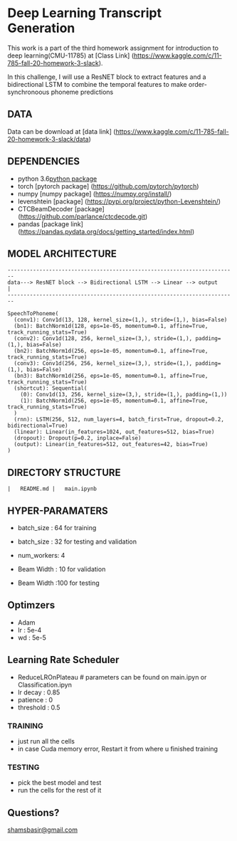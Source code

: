 # Deep Learning Transcript Generation

This work is a part of the third homework assignment for introduction to deep learning(CMU-11785) at [Class Link] (https://www.kaggle.com/c/11-785-fall-20-homework-3-slack). 

In this challenge, I will use a ResNET block to extract features and a bidirectional LSTM to combine the temporal features to make order-synchronoous phoneme predictions


## DATA 
Data can be download at [data link] (https://www.kaggle.com/c/11-785-fall-20-homework-3-slack/data)


## DEPENDENCIES

* python 3.6[python package](https://www.python.org/downloads/)
* torch [pytorch package] (https://github.com/pytorch/pytorch)
* numpy [numpy package] (https://numpy.org/install/)
* levenshtein [package] (https://pypi.org/project/python-Levenshtein/) 
* CTCBeamDecoder [package] (https://github.com/parlance/ctcdecode.git)
* pandas    [package link] (https://pandas.pydata.org/docs/getting_started/index.html)


## MODEL ARCHITECTURE
```
------------------------------------------------------------------------
data---> ResNET block --> Bidirectional LSTM --> Linear --> output	  |
------------------------------------------------------------------------

SpeechToPhoneme(
  (conv1): Conv1d(13, 128, kernel_size=(1,), stride=(1,), bias=False)
  (bn1): BatchNorm1d(128, eps=1e-05, momentum=0.1, affine=True, track_running_stats=True)
  (conv2): Conv1d(128, 256, kernel_size=(3,), stride=(1,), padding=(1,), bias=False)
  (bn2): BatchNorm1d(256, eps=1e-05, momentum=0.1, affine=True, track_running_stats=True)
  (conv3): Conv1d(256, 256, kernel_size=(3,), stride=(1,), padding=(1,), bias=False)
  (bn3): BatchNorm1d(256, eps=1e-05, momentum=0.1, affine=True, track_running_stats=True)
  (shortcut): Sequential(
    (0): Conv1d(13, 256, kernel_size=(3,), stride=(1,), padding=(1,))
    (1): BatchNorm1d(256, eps=1e-05, momentum=0.1, affine=True, track_running_stats=True)
  )
  (rnn): LSTM(256, 512, num_layers=4, batch_first=True, dropout=0.2, bidirectional=True)
  (linear): Linear(in_features=1024, out_features=512, bias=True)
  (dropout): Dropout(p=0.2, inplace=False)
  (output): Linear(in_features=512, out_features=42, bias=True)
)
```

## DIRECTORY STRUCTURE
``
|   README.md
|   main.ipynb 
``

## HYPER-PARAMATERS 

* batch_size : 64 for training
* batch_size : 32 for testing and validation 
* num_workers: 4


* Beam Width : 10 for validation
* Beam Width :100 for testing

 
## Optimzers

* Adam 
* lr 	     : 5e-4
* wd 	     : 5e-5


## Learning Rate Scheduler 

* ReduceLROnPlateau   # parameters can be found on main.ipyn or Classification.ipyn
* lr decay   : 0.85
* patience   : 0
* threshold  : 0.5


### TRAINING
* just run all the cells 
* in case Cuda memory error, Restart it from where u finished training 

### TESTING
* pick the best model and test
* run the cells for the rest of it 

## Questions?
shamsbasir@gmail.com

